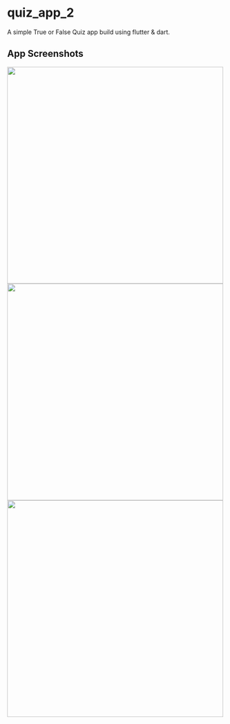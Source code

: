 # quiz_app_2
A simple True or False Quiz app build using flutter & dart.

## App Screenshots
<img src="https://i.ibb.co/6Nz47pw/Screenshot-20211212-174446.jpg" height="500" />
<img src="https://i.ibb.co/k0yZ10v/Screenshot-20211212-174507.jpg" height="500" />
<img src="https://i.ibb.co/JsK1qPV/Screenshot-20211212-174521.jpg" height="500" />
